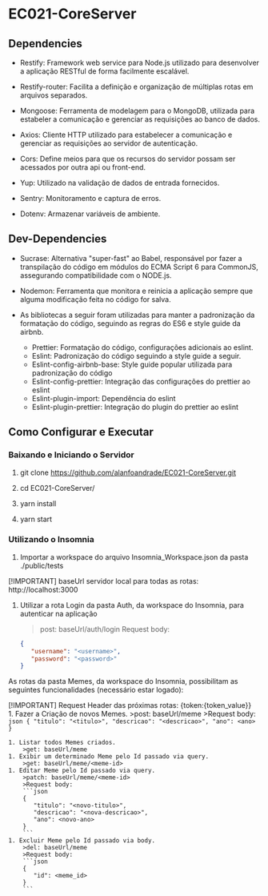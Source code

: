 # EC021-CoreServer

## Dependencies

- Restify: Framework web service para Node.js utilizado para desenvolver a aplicação RESTful de forma facilmente escalável.

- Restify-router: Facilita a definição e organização de múltiplas rotas em arquivos separados.

- Mongoose: Ferramenta de modelagem para o MongoDB, utilizada para estabeler a comunicação e gerenciar as requisições ao banco de dados.

- Axios: Cliente HTTP utilizado para estabelecer a comunicação e gerenciar as requisições ao servidor de autenticação.

- Cors: Define meios para que os recursos do servidor possam ser acessados por outra api ou front-end.

- Yup: Utilizado na validação de dados de entrada fornecidos.

- Sentry: Monitoramento e captura de erros.

- Dotenv: Armazenar variáveis de ambiente.


## Dev-Dependencies

- Sucrase: Alternativa "super-fast" ao Babel, responsável por fazer a transpilação do código em módulos do ECMA Script 6 para CommonJS, assegurando compatibilidade com o NODE.js.

- Nodemon: Ferramenta que monitora e reinicia a aplicação sempre que alguma modificação feita no código for salva.

- As bibliotecas a seguir foram utilizadas para manter a padronização da formatação do código, seguindo as regras do ES6 e style guide da airbnb.
    - Prettier: Formatação do código, configurações adicionais ao eslint.
    - Eslint: Padronização do código seguindo a style guide a seguir.
    - Eslint-config-airbnb-base: Style guide popular utilizada para padronização do código
    - Eslint-config-prettier: Integração das configurações do prettier ao eslint
    - Eslint-plugin-import: Dependência do eslint
    - Eslint-plugin-prettier: Integração do plugin do prettier ao eslint

## Como Configurar e Executar

### Baixando e Iniciando o Servidor
1. git clone https://github.com/alanfoandrade/EC021-CoreServer.git

1. cd EC021-CoreServer/

1. yarn install

1. yarn start

### Utilizando o Insomnia

1. Importar a workspace do arquivo Insomnia_Workspace.json da pasta ./public/tests
  
  [!IMPORTANT]
  baseUrl servidor local para todas as rotas: http://localhost:3000
1. Utilizar a rota Login da pasta Auth, da workspace do Insomnia, para autenticar na aplicação
    >post: baseUrl/auth/login
    >Request body:
    ```json
    {
       "username": "<username>",
       "password": "<password>"
    }
    ```


As rotas da pasta Memes, da workspace do Insomnia, possibilitam as seguintes funcionalidades (necessário estar logado):

  [!IMPORTANT]
  Request Header das próximas rotas: {token:{token_value}}    
    1. Fazer a Criação de novos Memes.
        >post: baseUrl/meme
        >Request body:
        ```json
        {
           "titulo": "<titulo>",
           "descricao": "<descricao>",
           "ano": <ano>
        }
        ```

    1. Listar todos Memes criados.
        >get: baseUrl/meme
    1. Exibir um determinado Meme pelo Id passado via query.
        >get: baseUrl/meme/<meme-id>
    1. Editar Meme pelo Id passado via query.
        >patch: baseUrl/meme/<meme-id>
        >Request body:
        ```json
        {
           "titulo": "<novo-titulo>",
           "descricao": "<nova-descricao>",
           "ano": <novo-ano>
        }
        ```
    1. Excluir Meme pelo Id passado via body.
        >del: baseUrl/meme
        >Request body:
        ```json
        {
           "id": <meme_id>
        }
        ```


